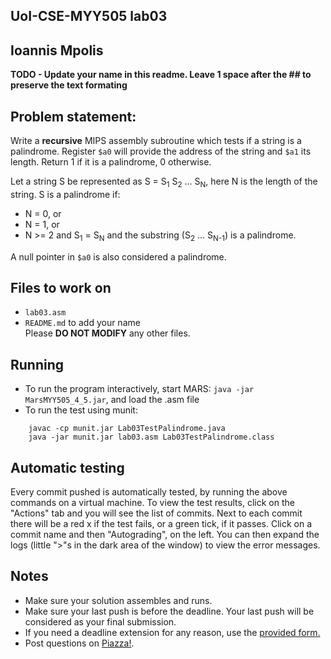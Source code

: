 
## UoI-CSE-MYY505 lab03

## Ioannis Mpolis

**TODO - Update your name in this readme. Leave 1 space after the ## to preserve the text formating**


## Problem statement:
Write a **recursive** MIPS assembly subroutine which tests if a string is a palindrome.
Register `$a0` will provide the address of the string and `$a1` its length.
Return 1 if it is a palindrome, 0 otherwise.

Let a string S be represented as S = S<sub>1</sub> S<sub>2</sub> ... S<sub>N</sub>, 
here N is the length of the string.
S is a palindrome if:
- N = 0, or 
- N = 1, or
- N >= 2 and S<sub>1</sub> = S<sub>N</sub> and the substring (S<sub>2</sub> ... S<sub>N-1</sub>) is a palindrome.
 
A null pointer in `$a0` is also considered a palindrome.

 
## Files to work on
* `lab03.asm` 
* `README.md` to add your name<br/>
Please **DO NOT MODIFY** any other files. 
      
## Running 
* To run the program interactively, start MARS: `java -jar MarsMYY505_4_5.jar`, and load the .asm file
* To run the test using munit: <br/>
```
    javac -cp munit.jar Lab03TestPalindrome.java
    java -jar munit.jar lab03.asm Lab03TestPalindrome.class
```

## Automatic testing 
Every commit pushed is automatically tested, by running the above commands on a virtual machine.
To view the test results, click on the "Actions" tab and you will see the list of commits.
Next to each commit there will be a red x if the test fails, or a green tick, if it passes. Click on a commit name and then "Autograding", on the left. You can then expand the logs (little ">"s in the dark area of the window) to view the error messages.

## Notes
* Make sure your solution assembles and runs.
* Make sure your last push is before the deadline. Your last push will be considered as your final submission.
* If you need a deadline extension for any reason, use the [provided form.](https://forms.gle/mNZjzfxBsYS9kH9G9)
* Post questions on [Piazza!](https://piazza.com/uoi.gr/fall2021/myy505/home).

